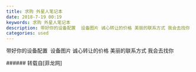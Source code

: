 ```yaml
---
title: 求购 外星人笔记本
date: 2018-7-19 00:19
keywords: 求购 外星人笔记本
description: 带好你的设备配置  设备图片 诚心转让的价格 美丽的联系方式 我会去找你
categories: used
---
```

<td class="t_f" id="postmessage_1526855">

带好你的设备配置  设备图片 诚心转让的价格 美丽的联系方式 我会去找你<img alt="" border="0" class="zoom" data-cf-modified-65b10850ceb4141850cc25d1-="" file="http://www.flw.ph//mobcent//app/data/phiz/default/46.png" id="aimg_K1Ddp" lazyloadthumb="1" onclick="" onmouseover="" src="http://www.flw.ph//mobcent//app/data/phiz/default/46.png"/><br/>
</td>
###### 转载自[菲龙网]